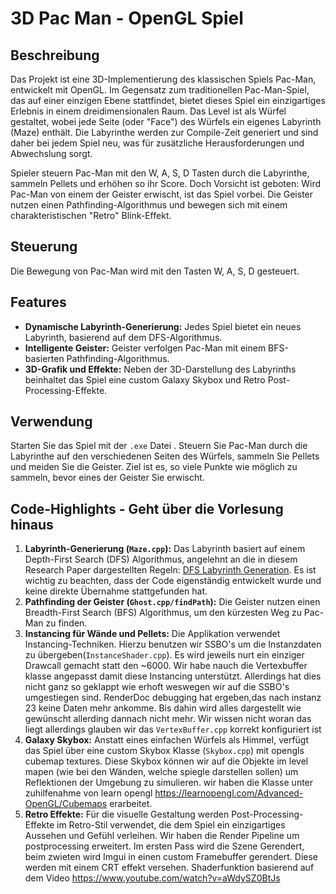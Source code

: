 # 3D Pac Man - OpenGL Spiel

## Beschreibung
Das Projekt ist eine 3D-Implementierung des klassischen Spiels Pac-Man, entwickelt mit OpenGL. Im Gegensatz zum traditionellen Pac-Man-Spiel, das auf einer einzigen Ebene stattfindet, bietet dieses Spiel ein einzigartiges Erlebnis in einem dreidimensionalen Raum. Das Level ist als Würfel gestaltet, wobei jede Seite (oder "Face") des Würfels ein eigenes Labyrinth (Maze) enthält. Die Labyrinthe werden zur Compile-Zeit generiert und sind daher bei jedem Spiel neu, was für zusätzliche Herausforderungen und Abwechslung sorgt.

Spieler steuern Pac-Man mit den W, A, S, D Tasten durch die Labyrinthe, sammeln Pellets und erhöhen so ihr Score. 
Doch Vorsicht ist geboten: Wird Pac-Man von einem der Geister erwischt, ist das Spiel vorbei. Die Geister nutzen einen Pathfinding-Algorithmus und bewegen sich mit einem charakteristischen "Retro" Blink-Effekt.

## Steuerung
Die Bewegung von Pac-Man wird mit den Tasten W, A, S, D gesteuert.

## Features
- **Dynamische Labyrinth-Generierung:** Jedes Spiel bietet ein neues Labyrinth, basierend auf dem DFS-Algorithmus.
- **Intelligente Geister:** Geister verfolgen Pac-Man mit einem BFS-basierten Pathfinding-Algorithmus.
- **3D-Grafik und Effekte:** Neben der 3D-Darstellung des Labyrinths beinhaltet das Spiel eine custom Galaxy Skybox und Retro Post-Processing-Effekte.

## Verwendung
Starten Sie das Spiel mit der `.exe` Datei . Steuern Sie Pac-Man durch die Labyrinthe auf den verschiedenen Seiten des Würfels, sammeln Sie Pellets und meiden Sie die Geister. Ziel ist es, so viele Punkte wie möglich zu sammeln, bevor eines der Geister Sie erwischt.

## Code-Highlights - Geht über die Vorlesung hinaus
1. **Labyrinth-Generierung (`Maze.cpp`):** Das Labyrinth basiert auf einem Depth-First Search (DFS) Algorithmus, angelehnt an die in diesem Research Paper dargestellten Regeln: [DFS Labyrinth Generation](https://people.eecs.berkeley.edu/~sequin/CS285/PROJ_06/Adarsh--Athulan/AA_report/report.html). Es ist wichtig zu beachten, dass der Code eigenständig entwickelt wurde und keine direkte Übernahme stattgefunden hat.
2. **Pathfinding der Geister (`Ghost.cpp/findPath`):** Die Geister nutzen einen Breadth-First Search (BFS) Algorithmus, um den kürzesten Weg zu Pac-Man zu finden.
3. **Instancing für Wände und Pellets:** Die Applikation verwendet Instancing-Techniken. Hierzu benutzen wir SSBO's um die Instanzdaten zu übergeben(`InstanceShader.cpp`). Es wird jeweils nurt ein einziger Drawcall gemacht statt den ~6000. Wir habe nauch die Vertexbuffer klasse angepasst damit diese Instancing unterstützt. Allerdings hat dies nicht ganz so geklappt wie erhoft weswegen wir auf die SSBO's umgestiegen sind. RenderDoc debugging hat ergeben,das nach instanz 23 keine Daten mehr ankomme. Bis dahin wird alles dargestellt wie gewünscht allerding dannach nicht mehr. Wir wissen nicht woran das liegt allerdings glauben wir das `VertexBuffer.cpp` korrekt konfiguriert ist
4. **Galaxy Skybox:** Anstatt eines einfachen Würfels als Himmel, verfügt das Spiel über eine custom  Skybox Klasse (`Skybox.cpp`) mit opengls cubemap textures. Diese Skybox können wir auf die Objekte im level mapen (wie bei den Wänden, welche spiegle darstellen sollen) um Reflektionen der Umgebung zu simulieren. wir haben die Klasse unter zuhilfenahme von learn opengl https://learnopengl.com/Advanced-OpenGL/Cubemaps erarbeitet. 
5. **Retro Effekte:** Für die visuelle Gestaltung werden Post-Processing-Effekte im Retro-Stil verwendet, die dem Spiel ein einzigartiges Aussehen und Gefühl verleihen. Wir haben die Render Pipeline um postprocessing erweitert. Im ersten Pass wird die Szene Gerendert, beim zwieten wird Imgui in einen custom Framebuffer gerendert. Diese werden mit einem CRT effekt versehen. Shaderfunktion basierend auf dem Video https://www.youtube.com/watch?v=aWdySZ0BtJs
